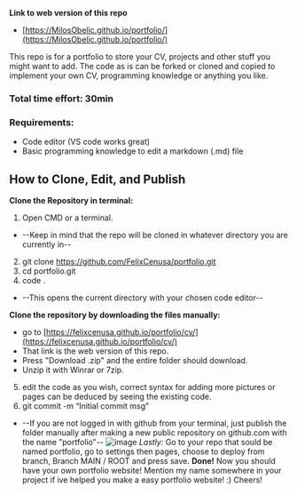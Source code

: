 **Link to web version of this repo**
- [https://MilosObelic.github.io/portfolio/](https://MilosObelic.github.io/portfolio/)

This repo is for a portfolio to store your CV, projects and other stuff you might want to add.
The code as is can be forked or cloned and copied to implement your own CV, programming knowledge or anything you like.
### Total time effort: 30min
### Requirements:
- Code editor (VS code works great)
- Basic programming knowledge to edit a markdown (.md) file

## How to Clone, Edit, and Publish

**Clone the Repository in terminal:**
1. Open CMD or a terminal.
- --Keep in mind that the repo will be cloned in whatever directory you are currently in--
2. git clone https://github.com/FelixCenusa/portfolio.git
3. cd portfolio.git
4. code .
- --This opens the current directory with your chosen code editor--

**Clone the repository by downloading the files manually:**
- go to [https://felixcenusa.github.io/portfolio/cv/](https://felixcenusa.github.io/portfolio/cv/)
- That link is the web version of this repo.
- Press "Download .zip" and the entire folder should download. 
- Unzip it with Winrar or 7zip. 
5. edit the code as you wish, correct syntax for adding more pictures or pages can be deduced by seeing the existing code.
6. git commit -m “Initial commit msg”
- --If you are not logged in with github from your terminal, just publish the folder manually after making a new public repository on github.com with the name "portfolio"--
![image](https://github.com/FelixCenusa/portfolio/assets/106628617/f64d2203-2afe-4cd4-88b0-891895cf35cf)
*Lastly:*
Go to your repo that sould be named portfolio, go to settings then pages, choose to deploy from branch, Branch MAIN / ROOT and press save.
**Done!**
Now you should have your own portfolio website!
Mention my name somewhere in your project if ive helped you make a easy portfolio website! :) Cheers!

